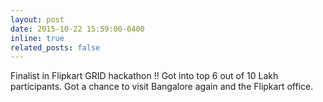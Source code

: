 ```yaml
---
layout: post
date: 2015-10-22 15:59:00-0400
inline: true
related_posts: false
---
```


Finalist in Flipkart GRID hackathon !! Got into top 6 out of 10 Lakh participants. Got a chance to visit Bangalore again and the Flipkart office.